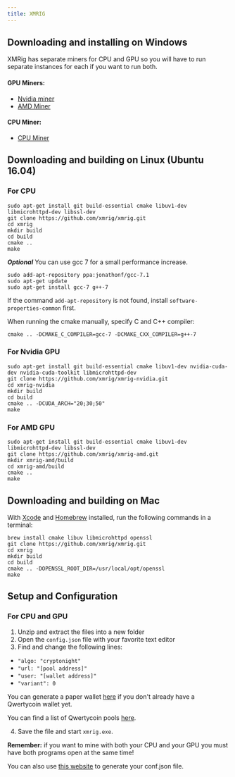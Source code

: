 ```yaml
---
title: XMRIG
---
```


## Downloading and installing on Windows
XMRig has separate miners for CPU and GPU so you will have to run separate instances for each if you want to run both.

#### GPU Miners:
* [Nvidia miner](https://github.com/xmrig/xmrig-nvidia/releases)
* [AMD Miner](https://github.com/xmrig/xmrig-amd/releases)

#### CPU Miner:
* [CPU Miner](https://github.com/xmrig/xmrig/releases)

## Downloading and building on Linux (Ubuntu 16.04)
### For CPU

```
sudo apt-get install git build-essential cmake libuv1-dev libmicrohttpd-dev libssl-dev
git clone https://github.com/xmrig/xmrig.git
cd xmrig
mkdir build
cd build
cmake ..
make
```

***Optional***
You can use gcc 7 for a small performance increase.

```
sudo add-apt-repository ppa:jonathonf/gcc-7.1
sudo apt-get update
sudo apt-get install gcc-7 g++-7
```

If the command ```add-apt-repository``` is not found, install ```software-properties-common``` first.

When running the cmake manually, specify C and C++ compiler:

```cmake .. -DCMAKE_C_COMPILER=gcc-7 -DCMAKE_CXX_COMPILER=g++-7```

### For Nvidia GPU

```
sudo apt-get install git build-essential cmake libuv1-dev nvidia-cuda-dev nvidia-cuda-toolkit libmicrohttpd-dev
git clone https://github.com/xmrig/xmrig-nvidia.git
cd xmrig-nvidia
mkdir build
cd build
cmake .. -DCUDA_ARCH="20;30;50"
make
```
### For AMD GPU

```
sudo apt-get install git build-essential cmake libuv1-dev libmicrohttpd-dev libssl-dev
git clone https://github.com/xmrig/xmrig-amd.git
mkdir xmrig-amd/build
cd xmrig-amd/build
cmake ..
make
```

## Downloading and building on Mac
With [Xcode](https://developer.apple.com/xcode/) and [Homebrew](https://brew.sh/) installed, run the following commands in a terminal:

```
brew install cmake libuv libmicrohttpd openssl
git clone https://github.com/xmrig/xmrig.git
cd xmrig
mkdir build
cd build
cmake .. -DOPENSSL_ROOT_DIR=/usr/local/opt/openssl
make
```

## Setup and Configuration
### For CPU and GPU
1. Unzip and extract the files into a new folder
2. Open the ```config.json``` file with your favorite text editor
3. Find and change the following lines:
* ```"algo: "cryptonight"```
* ```"url: "[pool address]"```
* ```"user: "[wallet address]"```
* ```"variant": 0```

You can generate a paper wallet [here](guides/wallets/Paper-Wallet) if you don't already have a Qwertycoin wallet yet.

You can find a list of Qwertycoin pools [here](https://explorer.qwertycoin.org/#pools).

4. Save the file and start ```xmrig.exe```.

**Remember:**  if you want to mine with both your CPU and your GPU you must have both programs open at the same time!

You can also use [this website](https://config.xmrig.com/xmrig) to generate your conf.json file.

